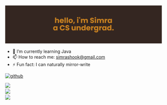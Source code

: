 ![](https://github.com/simrasheikh/simrasheikh/blob/438af7abac53c602adf5b5be06bf801a5c88994c/banner%20(1)2.png)


- 🌱 I’m currently learning Java 
- 📫 How to reach me: simrashook@gmail.com 
- ⚡ Fun fact: I can naturally mirror-write 


[<img src='https://cdn.jsdelivr.net/npm/simple-icons@3.0.1/icons/github.svg' alt='github' height='40'>](https://github.com/simrasheikh)  

![](https://github-readme-stats.vercel.app/api?username=simrasheikh&theme=dark&hide_border=false&include_all_commits=false&count_private=false)<br/>
![](https://github-readme-streak-stats.herokuapp.com/?user=simrasheikh&theme=dark&hide_border=false)<br/>
![](https://github-readme-stats.vercel.app/api/top-langs/?username=simrasheikh&theme=dark&hide_border=false&include_all_commits=false&count_private=false&layout=compact)

<!-- Proudly created with GPRM ( https://gprm.itsvg.in ) -->
